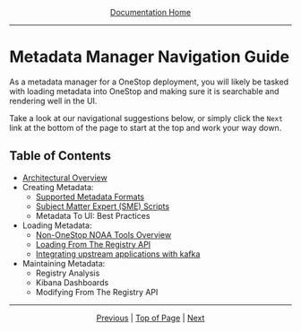 <div align="center"><a href="/onestop/">Documentation Home</a></div>
<hr>

# Metadata Manager Navigation Guide
As a metadata manager for a OneStop deployment, you will likely be tasked with loading metadata into OneStop and making sure it is searchable and rendering well in the UI. 


Take a look at our navigational suggestions below, or simply click the `Next` link at the bottom of the page to start at the top and work your way down.

## Table of Contents
* [Architectural Overview](metadata-manager/architectural-overview.md)
* Creating Metadata:
  - [Supported Metadata Formats](metadata-manager/metadata-formats.md)
  - [Subject Matter Expert (SME) Scripts](metadata-manager/sme-scripts.md)
  - Metadata To UI: Best Practices
* Loading Metadata:
  - [Non-OneStop NOAA Tools Overview](metadata-manager/v3/setup-datastream-pipeline.md)
  - [Loading From The Registry API](metadata-manager/v3/onestop-metadata-loading.md)
  - [Integrating upstream applications with kafka](metadata-manager/v3/upstream-kafka-connect.md)
* Maintaining Metadata:
  - Registry Analysis
  - Kibana Dashboards
  - Modifying From The Registry API

<hr>
<div align="center"><a href="/onestop/">Previous</a> | <a href="#">Top of Page</a> | <a href="/onestop/metadata-manager/architectural-overview">Next</a></div>